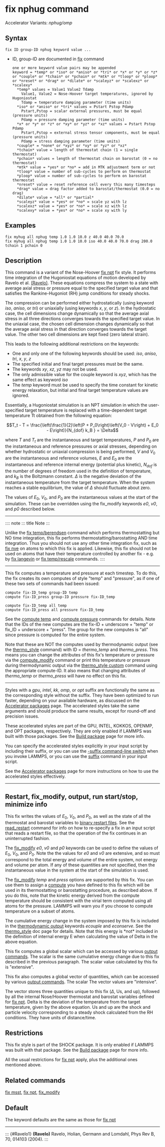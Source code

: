 # fix nphug command

Accelerator Variants: *nphug/omp*

## Syntax

    fix ID group-ID nphug keyword value ...

-   ID, group-ID are documented in [fix](fix) command

        one or more keyword value pairs may be appended
        keyword = *temp* or *iso* or *aniso* or *tri* or *x* or *y* or *z* or *couple* or *tchain* or *pchain* or *mtk* or *tloop* or *ploop* or *nreset* or *drag* or *dilate* or *scaleyz* or *scalexz* or *scalexy*
          *temp* values = Value1 Value2 Tdamp
            Value1, Value2 = Nose-Hoover target temperatures, ignored by Hugoniostat
            Tdamp = temperature damping parameter (time units)
          *iso* or *aniso* or *tri* values = Pstart Pstop Pdamp
            Pstart,Pstop = scalar external pressures, must be equal (pressure units)
            Pdamp = pressure damping parameter (time units)
          *x* or *y* or *z* or *xy* or *yz* or *xz* values = Pstart Pstop Pdamp
            Pstart,Pstop = external stress tensor components, must be equal (pressure units)
            Pdamp = stress damping parameter (time units)
          *couple* = *none* or *xyz* or *xy* or *yz* or *xz*
          *tchain* value = length of thermostat chain (1 = single thermostat)
          *pchain* values = length of thermostat chain on barostat (0 = no thermostat)
          *mtk* value = *yes* or *no* = add in MTK adjustment term or not
          *tloop* value = number of sub-cycles to perform on thermostat
          *ploop* value = number of sub-cycles to perform on barostat thermostat
          *nreset* value = reset reference cell every this many timesteps
          *drag* value = drag factor added to barostat/thermostat (0.0 = no drag)
          *dilate* value = *all* or *partial*
          *scaleyz* value = *yes* or *no* = scale yz with lz
          *scalexz* value = *yes* or *no* = scale xz with lz
          *scalexy* value = *yes* or *no* = scale xy with ly

## Examples

``` LAMMPS
fix myhug all nphug temp 1.0 1.0 10.0 z 40.0 40.0 70.0
fix myhug all nphug temp 1.0 1.0 10.0 iso 40.0 40.0 70.0 drag 200.0 tchain 1 pchain 0
```

## Description

This command is a variant of the Nose-Hoover [fix npt](fix_nh) fix
style. It performs time integration of the Hugoniostat equations of
motion developed by Ravelo et al. [(Ravelo)](Ravelo1). These equations
compress the system to a state with average axial stress or pressure
equal to the specified target value and that satisfies the
Rankine-Hugoniot (RH) jump conditions for steady shocks.

The compression can be performed either hydrostatically (using keyword
*iso*, *aniso*, or *tri*) or uniaxially (using keywords *x*, *y*, or
*z*). In the hydrostatic case, the cell dimensions change dynamically so
that the average axial stress in all three directions converges towards
the specified target value. In the uniaxial case, the chosen cell
dimension changes dynamically so that the average axial stress in that
direction converges towards the target value. The other two cell
dimensions are kept fixed (zero lateral strain).

This leads to the following additional restrictions on the keywords:

-   One and only one of the following keywords should be used: *iso*,
    *aniso*, *tri*, *x*, *y*, *z*
-   The specified initial and final target pressures must be the same.
-   The keywords *xy*, *xz*, *yz* may not be used.
-   The only admissible value for the couple keyword is *xyz*, which has
    the same effect as keyword *iso*
-   The *temp* keyword must be used to specify the time constant for
    kinetic energy relaxation, but initial and final target temperature
    values are ignored.

Essentially, a Hugoniostat simulation is an NPT simulation in which the
user-specified target temperature is replaced with a time-dependent
target temperature Tt obtained from the following equation:

$$T_t - T = \frac{\left(\frac{1}{2}\left(P + P_0\right)\left(V_0 - V\right) + E_0 - E\right)}{N_{dof} k_B } = \Delta$$

where $T$ and $T_t$ are the instantaneous and target temperatures, *P*
and $P_0$ are the instantaneous and reference pressures or axial
stresses, depending on whether hydrostatic or uniaxial compression is
being performed, *V* and $V_0$ are the instantaneous and reference
volumes, *E* and $E_0$ are the instantaneous and reference internal
energy (potential plus kinetic), $N_{dof}$ is the number of degrees of
freedom used in the definition of temperature, and $k_B$ is the
Boltzmann constant. $\Delta$ is the negative deviation of the
instantaneous temperature from the target temperature. When the system
reaches a stable equilibrium, the value of $\Delta$ should fluctuate
about zero.

The values of $E_0$, $V_0$, and $P_0$ are the instantaneous values at
the start of the simulation. These can be overridden using the
fix_modify keywords *e0*, *v0*, and *p0* described below.

------------------------------------------------------------------------

:::: note
::: title
Note
:::

Unlike the [fix temp/berendsen](fix_temp_berendsen) command which
performs thermostatting but NO time integration, this fix performs
thermostatting/barostatting AND time integration. Thus you should not
use any other time integration fix, such as [fix nve](fix_nve) on atoms
to which this fix is applied. Likewise, this fix should not be used on
atoms that have their temperature controlled by another fix - e.g. by
[fix langevin](fix_nh) or [fix temp/rescale](fix_temp_rescale) commands.
::::

------------------------------------------------------------------------

This fix computes a temperature and pressure at each timestep. To do
this, the fix creates its own computes of style \"temp\" and
\"pressure\", as if one of these two sets of commands had been issued:

``` LAMMPS
compute fix-ID_temp group-ID temp
compute fix-ID_press group-ID pressure fix-ID_temp

compute fix-ID_temp all temp
compute fix-ID_press all pressure fix-ID_temp
```

See the [compute temp](compute_temp) and [compute
pressure](compute_pressure) commands for details. Note that the IDs of
the new computes are the fix-ID + underscore + \"temp\" or fix_ID +
underscore + \"press\". The group for the new computes is \"all\" since
pressure is computed for the entire system.

Note that these are NOT the computes used by thermodynamic output (see
the [thermo_style](thermo_style) command) with ID = *thermo_temp* and
*thermo_press*. This means you can change the attributes of this fix\'s
temperature or pressure via the [compute_modify](compute_modify) command
or print this temperature or pressure during thermodynamic output via
the [thermo_style custom](thermo_style) command using the appropriate
compute-ID. It also means that changing attributes of *thermo_temp* or
*thermo_press* will have no effect on this fix.

------------------------------------------------------------------------

Styles with a *gpu*, *intel*, *kk*, *omp*, or *opt* suffix are
functionally the same as the corresponding style without the suffix.
They have been optimized to run faster, depending on your available
hardware, as discussed on the [Accelerator packages](Speed_packages)
page. The accelerated styles take the same arguments and should produce
the same results, except for round-off and precision issues.

These accelerated styles are part of the GPU, INTEL, KOKKOS, OPENMP, and
OPT packages, respectively. They are only enabled if LAMMPS was built
with those packages. See the [Build package](Build_package) page for
more info.

You can specify the accelerated styles explicitly in your input script
by including their suffix, or you can use the [-suffix command-line
switch](Run_options) when you invoke LAMMPS, or you can use the
[suffix](suffix) command in your input script.

See the [Accelerator packages](Speed_packages) page for more
instructions on how to use the accelerated styles effectively.

------------------------------------------------------------------------

## Restart, fix_modify, output, run start/stop, minimize info

This fix writes the values of $E_0$, $V_0$, and $P_0$, as well as the
state of all the thermostat and barostat variables to [binary restart
files](restart). See the [read_restart](read_restart) command for info
on how to re-specify a fix in an input script that reads a restart file,
so that the operation of the fix continues in an uninterrupted fashion.

The [fix_modify](fix_modify) *e0*, *v0* and *p0* keywords can be used to
define the values of $E_0$, $V_0$, and $P_0$. Note the the values for
*e0* and *v0* are extensive, and so must correspond to the total energy
and volume of the entire system, not energy and volume per atom. If any
of these quantities are not specified, then the instantaneous value in
the system at the start of the simulation is used.

The [fix_modify](fix_modify) *temp* and *press* options are supported by
this fix. You can use them to assign a [compute](compute) you have
defined to this fix which will be used in its thermostatting or
barostatting procedure, as described above. If you do this, note that
the kinetic energy derived from the compute temperature should be
consistent with the virial term computed using all atoms for the
pressure. LAMMPS will warn you if you choose to compute temperature on a
subset of atoms.

The cumulative energy change in the system imposed by this fix is
included in the [thermodynamic output](thermo_style) keywords *ecouple*
and *econserve*. See the [thermo_style](thermo_style) doc page for
details. Note that this energy is \*not\* included in the definition of
internal energy E when calculating the value of Delta in the above
equation.

This fix computes a global scalar which can be accessed by various
[output commands](Howto_output). The scalar is the same cumulative
energy change due to this fix described in the previous paragraph. The
scalar value calculated by this fix is \"extensive\".

This fix also computes a global vector of quantities, which can be
accessed by various [output commands](Howto_output). The scalar The
vector values are \"intensive\".

The vector stores three quantities unique to this fix ($\Delta$, Us, and
up), followed by all the internal Nose/Hoover thermostat and barostat
variables defined for [fix npt](fix_nh). Delta is the deviation of the
temperature from the target temperature, given by the above equation. Us
and up are the shock and particle velocity corresponding to a steady
shock calculated from the RH conditions. They have units of
distance/time.

## Restrictions

This fix style is part of the SHOCK package. It is only enabled if
LAMMPS was built with that package. See the [Build
package](Build_package) page for more info.

All the usual restrictions for [fix npt](fix_nh) apply, plus the
additional ones mentioned above.

## Related commands

[fix msst](fix_msst), [fix npt](fix_nh), [fix_modify](fix_modify)

## Default

The keyword defaults are the same as those for [fix npt](fix_nh)

------------------------------------------------------------------------

::: {#Ravelo1}
**(Ravelo)** Ravelo, Holian, Germann and Lomdahl, Phys Rev B, 70, 014103
(2004).
:::
